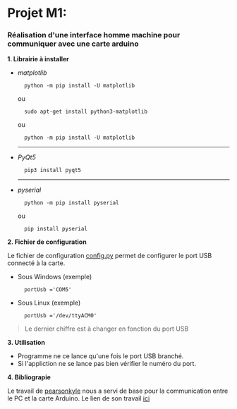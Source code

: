 # Projet M1:
### Réalisation d'une interface homme machine pour communiquer avec une carte arduino

__1. Librairie à installer__

* _matplotlib_
        
        python -m pip install -U matplotlib
    ou
    
        sudo apt-get install python3-matplotlib
    ou
    
        python -m pip install -U matplotlib


    ---
* _PyQt5_

        pip3 install pyqt5

    ---
* _pyserial_

        python -m pip install pyserial
    ou
    
        pip install pyserial
  
  
        
__2. Fichier de configuration__

Le fichier de configuration [config.py](https://github.com/Sam-Nezou/ProjetM1/blob/main/config.py) permet de configurer le port USB connecté à la carte.

* Sous Windows (exemple)

        portUsb ='COM5' 

* Sous Linux (exemple)

        portUsb ='/dev/ttyACM0'
> Le dernier chiffre est à changer en fonction du port USB


__3. Utilisation__

* Programme ne ce lance qu'une fois le port USB branché.
* Si l'appliction ne se lance pas bien vérifier le numéro du port.



__4. Bibliograpie__

Le travail de [pearsonkyle](https://github.com/pearsonkyle) nous a servi de base pour la communication entre le PC et la carte Arduino. 
Le lien de son travail [ici](https://github.com/pearsonkyle/pyduino_webapi)
